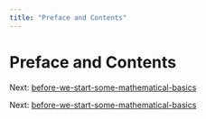 ```yaml
---
title: "Preface and Contents"
---
```


# Preface and Contents

Next: [before-we-start-some-mathematical-basics](before-we-start-some-mathematical-basics.md)

Next: [before-we-start-some-mathematical-basics](before-we-start-some-mathematical-basics.md)
